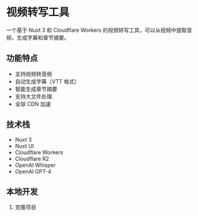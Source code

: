 # 视频转写工具

一个基于 Nuxt 3 和 Cloudflare Workers 的视频转写工具，可以从视频中提取音频，生成字幕和章节摘要。

## 功能特点

- 支持视频转音频
- 自动生成字幕（VTT 格式）
- 智能生成章节摘要
- 支持大文件处理
- 全球 CDN 加速

## 技术栈

- Nuxt 3
- Nuxt UI
- Cloudflare Workers
- Cloudflare R2
- OpenAI Whisper
- OpenAI GPT-4

## 本地开发

1. 克隆项目
